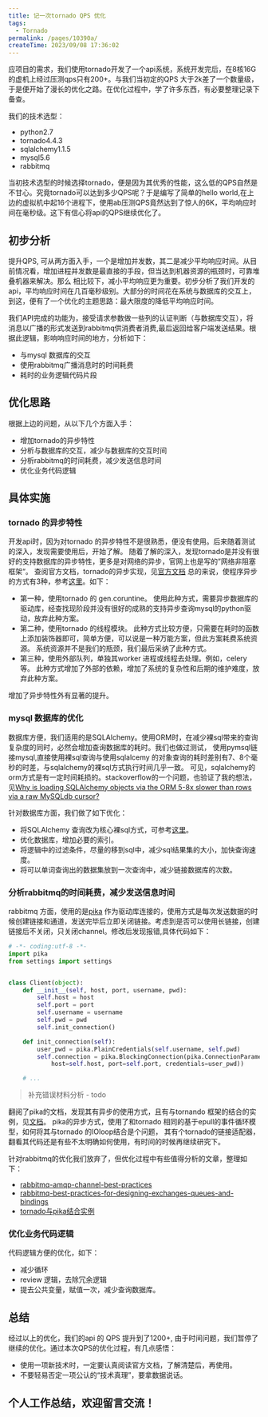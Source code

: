 ```yaml
---
title: 记一次tornado QPS 优化
tags:
  - Tornado
permalink: /pages/10390a/
createTime: 2023/09/08 17:36:02
---
```


应项目的需求，我们使用tornado开发了一个api系统，系统开发完后，在8核16G的虚机上经过压测qps只有200+。与我们当初定的QPS 大于2k差了一个数量级，于是便开始了漫长的优化之路。在优化过程中，学了许多东西，有必要整理记录下备查。

我们的技术选型：
- python2.7
- tornado4.4.3
- sqlalchemy1.1.5
- mysql5.6
- rabbitmq

当初技术选型的时候选择tornado，便是因为其优秀的性能，这么低的QPS自然是不甘心。究竟tornado可以达到多少QPS呢？于是编写了简单的hello world,在上边的虚拟机中起16个进程下，使用ab压测QPS竟然达到了惊人的6K，平均响应时间在毫秒级。这下有信心将api的QPS继续优化了。

## 初步分析

提升QPS, 可从两方面入手，一个是增加并发数，其二是减少平均响应时间。从目前情况看，增加进程并发数是最直接的手段，但当达到机器资源的瓶颈时，可靠堆叠机器来解决。那么
相比较下，减小平均响应更为重要。初步分析了我们开发的api，平均响应时间在几百毫秒级别。大部分的时间花在系统与数据库的交互上，到这，便有了一个优化的主题思路：最大限度的降低平均响应时间。

我们API完成的功能为，接受请求参数做一些列的认证判断（与数据库交互），将消息以广播的形式发送到rabbitmq供消费者消费,最后返回给客户端发送结果。根据此逻辑，影响响应时间的地方，分析如下：

- 与mysql 数据库的交互
- 使用rabbitmq广播消息时的时间耗费
- 耗时的业务逻辑代码片段

## 优化思路

根据上边的问题，从以下几个方面入手：

- 增加tornado的异步特性
- 分析与数据库的交互，减少与数据库的交互时间
- 分析rabbitmq的时间耗费，减少发送信息时间
- 优化业务代码逻辑

## 具体实施

### tornado 的异步特性

开发api时，因为对tornado 的异步特性不是很熟悉，便没有使用。后来随着测试的深入，发现需要使用后，开始了解。
随着了解的深入，发现tornado是并没有很好的支持数据库的异步特性，更多是对网络的异步，官网上也是写的”网络非阻塞框架“。
查阅官方文档，tornado的异步实现，见[官方文档](http://www.tornadoweb.org/en/stable/guide/async.html)
总的来说，使程序异步的方式有3种，参考[这里](https://juejin.im/post/588e0de45c497d0056cadcbf)。如下：
- 第一种，使用tornado 的 gen.coruntine。
    使用此种方式，需要异步数据库的驱动库，经查找现阶段并没有很好的成熟的支持异步查询mysql的python驱动，放弃此种方案。
- 第二种，使用tornado 的线程模块。
    此种方式比较方便，只需要在耗时的函数上添加装饰器即可，简单方便，可以说是一种万能方案，但此方案耗费系统资源。
    系统资源并不是我们的瓶颈，我们最后采纳了此种方式。
- 第三种，使用外部队列，单独其worker 进程或线程去处理。例如，celery 等。
    此种方式增加了外部的依赖，增加了系统的复杂性和后期的维护难度，放弃此种方案。

增加了异步特性外有显著的提升。

### mysql 数据库的优化

数据库方便，我们适用的是SQLAlchemy。使用ORM时，在减少裸sql带来的查询复杂度的同时，必然会增加查询数据库的耗时。我们也做过测试，
使用pymsql链接mysql,直接使用裸sql查询与使用sqlalcemy 的对象查询的耗时差别有7、8个毫秒的时差，与sqlalchemy的裸sql方式执行时间几乎一致。
可见，sqlalchemy的orm方式是有一定时间耗损的。stackoverflow的一个问题，也验证了我的想法，见[Why is loading SQLAlchemy objects via the ORM 5-8x slower than rows via a raw MySQLdb cursor?](http://stackoverflow.com/questions/23185319/why-is-loading-sqlalchemy-objects-via-the-orm-5-8x-slower-than-rows-via-a-raw-my)

针对数据库方面，我们做了如下优化：
- 将SQLAlchemy 查询改为核心裸sql方式，可参考[这里](http://docs.sqlalchemy.org/en/latest/faq/performance.html#result-fetching-slowness-orm)。
- 优化数据库，增加必要的索引。
- 将逻辑中的过滤条件，尽量的移到sql中，减少sql结果集的大小，加快查询速度。
- 将可以单词查询出的数据集放到一次查询中，减少链接数据库的次数。


### 分析rabbitmq的时间耗费，减少发送信息时间

rabbitmq 方面，使用的是[pika](https://pika.readthedocs.io/en/0.10.0/) 作为驱动库连接的，使用方式是每次发送数据的时候创建链接和通道，发送完毕后立即关闭链接。考虑到是否可以使用长链接，创建链接后不关闭，只关闭channel。修改后发现报错,具体代码如下：

```python
# -*- coding:utf-8 -*-
import pika
from settings import settings


class Client(object):
    def __init__(self, host, port, username, pwd):
        self.host = host
        self.port = port
        self.username = username
        self.pwd = pwd
        self.init_connection()

    def init_connection(self):
        user_pwd = pika.PlainCredentials(self.username, self.pwd)
        self.connection = pika.BlockingConnection(pika.ConnectionParameters(
            host=self.host, port=self.port, credentials=user_pwd))

    # ... 
```
>补充错误材料分析 - todo

翻阅了pika的文档，发现其有异步的使用方式，且有与tornando 框架的结合的实例，见[文档](https://pika.readthedocs.io/en/0.10.0/examples/asynchronous_publisher_example.html)。
pika的异步方式，使用了和tornado 相同的基于epull的事件循环模型，如何将其与tornado 的IOloop结合是个问题，
其有个tornado的链接适配器，翻看其代码还是有些不太明确如何使用，有时间的时候再继续研究下。

针对rabbitmq的优化我们放弃了，但优化过程中有些值得分析的文章，整理如下：
- [rabbitmq-amqp-channel-best-practices](https://www.oschina.net/translate/rabbitmq-amqp-channel-best-practices)
- [rabbitmq-best-practices-for-designing-exchanges-queues-and-bindings](https://derickbailey.com/2015/09/02/rabbitmq-best-practices-for-designing-exchanges-queues-and-bindings/)
- [tornado与pika结合实例](https://reminiscential.wordpress.com/2012/04/07/realtime-notification-delivery-using-rabbitmq-tornado-and-websocket/)


### 优化业务代码逻辑

代码逻辑方便的优化，如下：
- 减少循环
- review 逻辑，去除冗余逻辑
- 提去公共变量，赋值一次，减少查询数据库。


## 总结

经过以上的优化，我们的api 的 QPS 提升到了1200+, 由于时间问题，我们暂停了继续的优化。通过本次QPS的优化过程，有几点感悟：
- 使用一项新技术时，一定要认真阅读官方文档，了解清楚后，再使用。
- 不要轻易否定一项公认的“技术真理”，要拿数据说话。


## 个人工作总结，欢迎留言交流！

